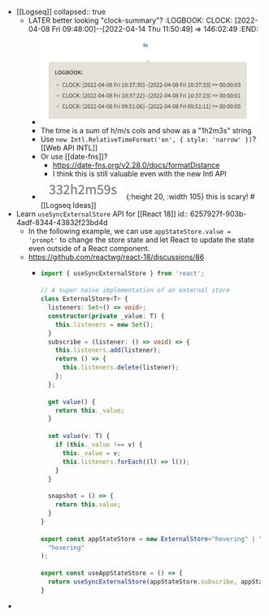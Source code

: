 - [[Logseq]]
  collapsed:: true
	- LATER better looking "clock-summary"?
	  :LOGBOOK:
	  CLOCK: [2022-04-08 Fri 09:48:00]--[2022-04-14 Thu 11:50:49] =>  146:02:49
	  :END:
		- ![image.png](../assets/image_1649385579523_0.png)
		- The time is a sum of h/m/s cols and show as a "1h2m3s" string
		- Use `new Intl.RelativeTimeFormat('en', { style: 'narrow' })`? [[Web API INTL]]
		- Or use [[date-fns]]?
			- https://date-fns.org/v2.28.0/docs/formatDistance
			- I think this is still valuable even with the new Intl API
		- ![image.png](../assets/image_1649385664270_0.png){:height 20, :width 105} this is scary! #[[Logseq Ideas]]
- Learn `useSyncExternalStore` API for [[React 18]]
  id:: 6257927f-903b-4adf-8344-43832f23bd4d
	- In the following example, we can use `appStateStore.value = 'prompt'` to change the store state and let React to update the state even outside of a React component.
	- https://github.com/reactwg/react-18/discussions/86
		- ```ts
		  import { useSyncExternalStore } from 'react';
		  
		  // A super naive implementation of an external store
		  class ExternalStore<T> {
		    listeners: Set<() => void>;
		    constructor(private _value: T) {
		      this.listeners = new Set();
		    }
		    subscribe = (listener: () => void) => {
		      this.listeners.add(listener);
		      return () => {
		        this.listeners.delete(listener);
		      };
		    };
		  
		    get value() {
		      return this._value;
		    }
		  
		    set value(v: T) {
		      if (this._value !== v) {
		        this._value = v;
		        this.listeners.forEach((l) => l());
		      }
		    }
		  
		    snapshot = () => {
		      return this.value;
		    }
		  }
		  
		  export const appStateStore = new ExternalStore<"hovering" | "prompt">(
		    "hovering"
		  );
		  
		  export const useAppStateStore = () => {
		    return useSyncExternalStore(appStateStore.subscribe, appStateStore.snapshot);
		  }
		  ```
-